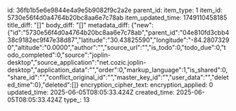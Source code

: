 id: 36fb1b5e6e9844e4a9e5b9082f9c2a2e
parent_id: 
item_type: 1
item_id: 5730e56f4d0a4764b20bc8aa6e7c78ab
item_updated_time: 1749110458185
title_diff: "[]"
body_diff: "[]"
metadata_diff: {"new":{"id":"5730e56f4d0a4764b20bc8aa6e7c78ab","parent_id":"04e810fd3cbb438c9182ec9f47e38d87","latitude":"30.43825590","longitude":"-84.28073290","altitude":"0.0000","author":"","source_url":"","is_todo":0,"todo_due":0,"todo_completed":0,"source":"joplin-desktop","source_application":"net.cozic.joplin-desktop","application_data":"","order":0,"markup_language":1,"is_shared":0,"share_id":"","conflict_original_id":"","master_key_id":"","user_data":"","deleted_time":0},"deleted":[]}
encryption_cipher_text: 
encryption_applied: 0
updated_time: 2025-06-05T08:05:33.424Z
created_time: 2025-06-05T08:05:33.424Z
type_: 13